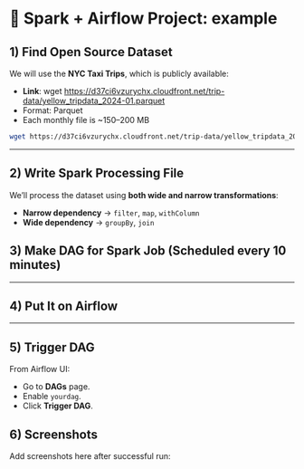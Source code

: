 # 🚖 Spark + Airflow Project: example

## 1) Find Open Source Dataset
We will use the **NYC Taxi Trips**, which is publicly available:
- **Link**: wget https://d37ci6vzurychx.cloudfront.net/trip-data/yellow_tripdata_2024-01.parquet
- Format: Parquet
- Each monthly file is ~150–200 MB

```bash
wget https://d37ci6vzurychx.cloudfront.net/trip-data/yellow_tripdata_2024-01.parquet
```

---
## 2) Write Spark Processing File
We’ll process the dataset using **both wide and narrow transformations**:

- **Narrow dependency** → `filter`, `map`, `withColumn`
- **Wide dependency** → `groupBy`, `join`

## 3) Make DAG for Spark Job (Scheduled every 10 minutes)

---
## 4) Put It on Airflow
---

## 5) Trigger DAG
From Airflow UI:
- Go to **DAGs** page.
- Enable `yourdag`.
- Click **Trigger DAG**.

## 6) Screenshots
Add screenshots here after successful run:

